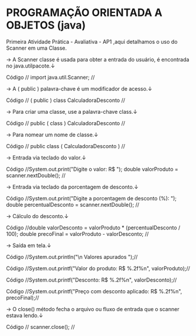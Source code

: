 # PROGRAMAÇÃO ORIENTADA A OBJETOS (java)
Primeira Atividade Prática - Avaliativa - AP1 ,aqui detalhamos o uso do Scanner em uma Classe.
<p>→ A Scanner classe é usada para obter a entrada do usuário, é encontrada no java.utilpacote.↓</p>
<p>Código //<a> import java.util.Scanner;</a> //</p>
<p>→ A ( public ) palavra-chave é um modificador de acesso.↓ </p>
<p>Código //<a> ( public ) class CalculadoraDesconto</a> //</a></p>
<p>→ Para criar uma classe, use a palavra-chave class.↓</p>
<p>Código // <a> public ( class ) CalculadoraDesconto </a>//</p>
<p>→ Para nomear um nome de classe.↓</p>
<p><a>Código // public class ( CalculadoraDesconto ) //</a></p>
<p>→ Entrada via teclado do valor.↓</p>
<p>Código //<a>System.out.print("Digite o valor: R$ ");
        double valorProduto = scanner.nextDouble();</a> //</p>

<p>→ Entrada via teclado da porcentagem de desconto.↓</p>
<p>Código //<a>System.out.print("Digite a porcentagem de desconto (%): ");
        double percentualDesconto = scanner.nextDouble(); </a>//</p>
<p>→ Cálculo do desconto.↓</p>
<p>Código //<a>double valorDesconto = valorProduto * (percentualDesconto / 100);
        double precoFinal = valorProduto - valorDesconto;</a> //</p>

<p>→ Saída em tela.↓</p>
<p>Código //<a>System.out.println("\n Valores apurados ");</a>//</p>
<p>Código //<a>System.out.printf("Valor do produto: R$ %.2f%n", valorProduto);</a>//</p>
<p>Código //<a>System.out.printf("Desconto: R$ %.2f%n", valorDesconto);</a>//</p>
<p>Código //<a>System.out.printf("Preço com desconto aplicado: R$ %.2f%n", precoFinal);</a>//</p>
<p>→ O close() método fecha o arquivo ou fluxo de entrada que o scanner estava lendo.↓</p>
<p>Código //<a> scanner.close(); </a>//</p>


